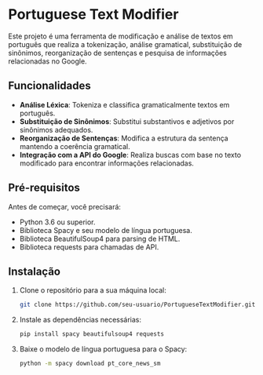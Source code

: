 # Portuguese Text Modifier

Este projeto é uma ferramenta de modificação e análise de textos em português que realiza a tokenização, análise gramatical, substituição de sinônimos, reorganização de sentenças e pesquisa de informações relacionadas no Google.

## Funcionalidades

- **Análise Léxica**: Tokeniza e classifica gramaticalmente textos em português.
- **Substituição de Sinônimos**: Substitui substantivos e adjetivos por sinônimos adequados.
- **Reorganização de Sentenças**: Modifica a estrutura da sentença mantendo a coerência gramatical.
- **Integração com a API do Google**: Realiza buscas com base no texto modificado para encontrar informações relacionadas.

## Pré-requisitos

Antes de começar, você precisará:
- Python 3.6 ou superior.
- Biblioteca Spacy e seu modelo de língua portuguesa.
- Biblioteca BeautifulSoup4 para parsing de HTML.
- Biblioteca requests para chamadas de API.

## Instalação

1. Clone o repositório para a sua máquina local:
   ```bash
   git clone https://github.com/seu-usuario/PortugueseTextModifier.git
   ```

2. Instale as dependências necessárias:
   ```bash
   pip install spacy beautifulsoup4 requests
   ```

3. Baixe o modelo de língua portuguesa para o Spacy:
   ```bash
   python -m spacy download pt_core_news_sm
   ```
